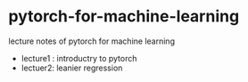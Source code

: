 # pytorch-for-machine-learning
lecture notes of pytorch for machine learning

- lecture1 : introductry to pytorch
- lectuer2:  leanier regression 
